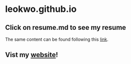 # leokwo.github.io

## Click on resume.md to see my resume
The same content can be found following this [link](leokwo.github.io/resume).

## Vist my [website](leokwo.github.io)!
